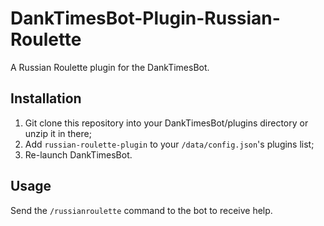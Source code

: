 # DankTimesBot-Plugin-Russian-Roulette
A Russian Roulette plugin for the DankTimesBot.

## Installation

1. Git clone this repository into your DankTimesBot/plugins directory or unzip it in there;
2. Add `russian-roulette-plugin` to your `/data/config.json`'s plugins list;
3. Re-launch DankTimesBot.

## Usage

Send the `/russianroulette` command to the bot to receive help.
